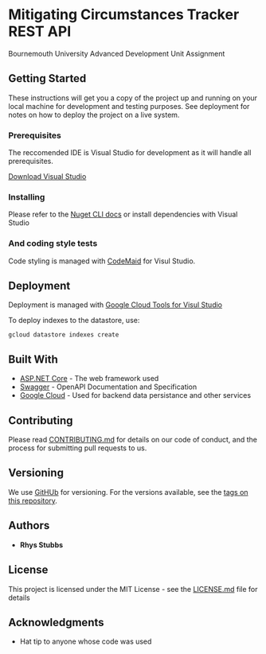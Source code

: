 # Mitigating Circumstances Tracker REST API

Bournemouth University Advanced Development Unit Assignment

## Getting Started

These instructions will get you a copy of the project up and running on your local machine for development and testing purposes. See deployment for notes on how to deploy the project on a live system.

### Prerequisites

The reccomended IDE is Visual Studio for development as it will handle all prerequisites.

[Download Visual Studio](https://visualstudio.microsoft.com/downloads/)


### Installing

Please refer to the [Nuget CLI docs](https://docs.microsoft.com/en-us/nuget/tools/nuget-exe-cli-reference) or install dependencies with Visual Studio

### And coding style tests

Code styling is managed with [CodeMaid](http://www.codemaid.net/) for Visul Studio.

## Deployment

Deployment is managed with [Google Cloud Tools for Visul Studio](https://cloud.google.com/visual-studio/)

To deploy indexes to the datastore, use:

```
gcloud datastore indexes create
```

## Built With

* [ASP.NET Core](https://github.com/aspnet/AspNetCore) - The web framework used
* [Swagger](https://swagger.io/) - OpenAPI Documentation and Specification
* [Google Cloud](https://cloud.google.com/dotnet/) - Used for backend data persistance and other services

## Contributing

Please read [CONTRIBUTING.md](https://gist.github.com/PurpleBooth/b24679402957c63ec426) for details on our code of conduct, and the process for submitting pull requests to us.

## Versioning

We use [GitHUb](https://github.com/) for versioning. For the versions available, see the [tags on this repository](https://github.com/rhysstubbs/MitigatingCircumstanceTrackerAPI/tags). 

## Authors

* **Rhys Stubbs**

## License

This project is licensed under the MIT License - see the [LICENSE.md](LICENSE.md) file for details

## Acknowledgments

* Hat tip to anyone whose code was used
